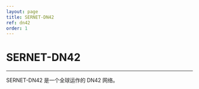 ```yaml
---
layout: page
title: SERNET-DN42
ref: dn42
order: 1
---
```


# SERNET-DN42
---
SERNET-DN42 是一个全球运作的 DN42 网络。
<div id="map"></div>

<script>
    var map = new L.Map("map", {
        center: new L.LatLng(34.307144, -226.40625),
        zoom: 2,
    });
    L.tileLayer('https://tile.openstreetmap.org/{z}/{x}/{y}.png', {
    maxZoom: 19,
    attribution: '&copy; <a href="http://www.openstreetmap.org/copyright">OpenStreetMap</a>'
    }).addTo(map);
    var marker_dg = L.marker([23.019076, -246.258545]).addTo(map).bindPopup("<br><b>DN42:</b> dg.sherpherd.dn42<br><b>Location:</b> Dongguan, Guangdong Province, China<br>");
    var marker_hk = L.marker([22.248429, -245.808105]).addTo(map).bindPopup("<br><b>DN42:</b> hk1.sherpherd.dn42<br><b>Clearnet:</b> hk1.dn42.sherpherd.top<br>b>Location:</b> Hong Kong, China<br><br><b>MPLS Enabled</b><br>");
    var marker_kr = L.marker([37.527154, -232.998047]).addTo(map).bindPopup("<br><b>DN42:</b> kr-sel1.sherpherd.dn42<br><b>Clearnet:</b> kr-sel1.dn42.sherpherd.top<br><b>Location:</b> Seoul, South Korea<br><br><b>MPLS Enabled</b><br>");
    var marker_us1 = L.marker([33.979809, -118.190918]).addTo(map).bindPopup("<br><b>DN42:</b> us-lax1.sherpherd.dn42<br><b>Clearnet:</b> us-lax1.dn42.sherpherd.top<br><b>Location:</b> Los Angeles, CA, United States<br><br><b>MPLS Enabled</b><br>");
    var marker_de = L.marker([50.092393, -351.298828]).addTo(map).bindPopup("<br><b>DN42:</b> de-fra1.sherpherd.dn42<br><b>Clearnet:</b> de-fra1.dn42.sherpherd.top<br><b>Location:</b> Frankfurt, Germany<br><br><b>MPLS Enabled</b><br>");
</script>